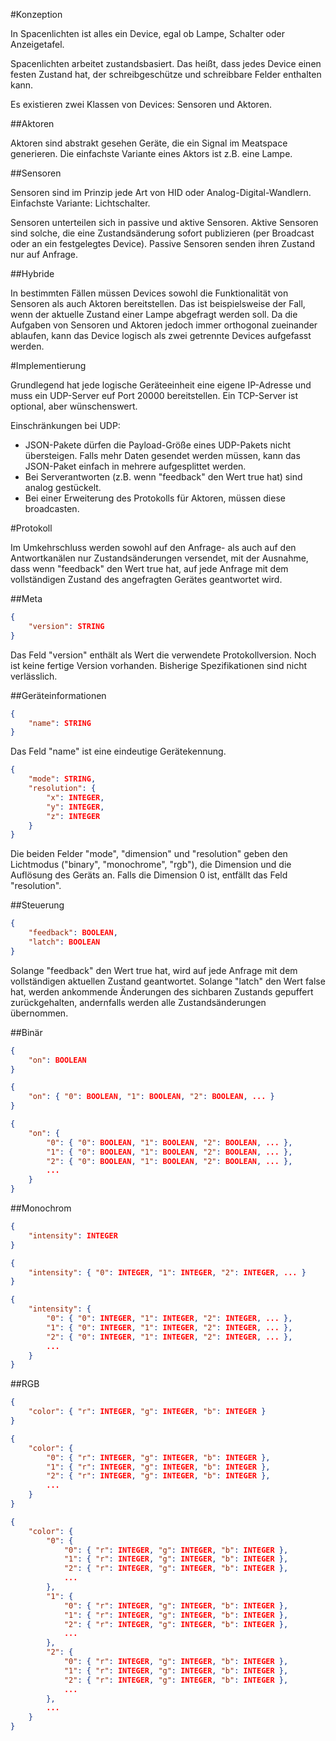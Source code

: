 #Konzeption

In Spacenlichten ist alles ein Device, egal ob Lampe, Schalter oder Anzeigetafel.

Spacenlichten arbeitet zustandsbasiert. Das heißt, dass jedes Device einen 
festen Zustand hat, der schreibgeschütze und schreibbare Felder enthalten kann.

Es existieren zwei Klassen von Devices: Sensoren und Aktoren.

##Aktoren

Aktoren sind abstrakt gesehen Geräte, die ein Signal im Meatspace generieren.
Die einfachste Variante eines Aktors ist z.B. eine Lampe.

##Sensoren

Sensoren sind im Prinzip jede Art von HID oder Analog-Digital-Wandlern.
Einfachste Variante: Lichtschalter.

Sensoren unterteilen sich in passive und aktive Sensoren. Aktive Sensoren sind
solche, die eine Zustandsänderung sofort publizieren (per Broadcast oder an 
ein festgelegtes Device). Passive Sensoren senden ihren Zustand nur auf Anfrage.

##Hybride

In bestimmten Fällen müssen Devices sowohl die Funktionalität von Sensoren als 
auch Aktoren bereitstellen. Das ist beispielsweise der Fall, wenn der aktuelle 
Zustand einer Lampe abgefragt werden soll. Da die Aufgaben von Sensoren und 
Aktoren jedoch immer orthogonal zueinander ablaufen, kann das Device logisch 
als zwei getrennte Devices aufgefasst werden.

#Implementierung

Grundlegend hat jede logische Geräteeinheit eine eigene IP-Adresse und muss ein
UDP-Server euf Port 20000 bereitstellen.
Ein TCP-Server ist optional, aber wünschenswert.

Einschränkungen bei UDP:
* JSON-Pakete dürfen die Payload-Größe eines UDP-Pakets nicht übersteigen. Falls mehr Daten gesendet werden müssen, kann das JSON-Paket einfach in mehrere aufgesplittet werden.
* Bei Serverantworten (z.B. wenn "feedback" den Wert true hat) sind analog gestückelt.
* Bei einer Erweiterung des Protokolls für Aktoren, müssen diese broadcasten.



#Protokoll

 Im Umkehrschluss werden sowohl auf den 
Anfrage- als auch auf den Antwortkanälen nur Zustandsänderungen versendet, mit der Ausnahme, dass wenn "feedback" den Wert true hat, auf jede Anfrage mit dem vollständigen Zustand des angefragten Gerätes geantwortet wird.

##Meta

```JSON
{
    "version": STRING
}
```

Das Feld "version" enthält als Wert die verwendete Protokollversion.
Noch ist keine fertige Version vorhanden. Bisherige Spezifikationen sind nicht verlässlich.

##Geräteinformationen

```JSON
{
    "name": STRING
}
```

Das Feld "name" ist eine eindeutige Gerätekennung.

```JSON
{
    "mode": STRING,
    "resolution": {
        "x": INTEGER,
        "y": INTEGER,
        "z": INTEGER
    }
}
```
Die beiden Felder "mode", "dimension" und "resolution" geben den Lichtmodus ("binary", "monochrome", "rgb"), die Dimension und die Auflösung des Geräts an. Falls die Dimension 0 ist, entfällt das Feld "resolution".

##Steuerung

```JSON
{
    "feedback": BOOLEAN,
    "latch": BOOLEAN
}
```

Solange "feedback" den Wert true hat, wird auf jede Anfrage mit dem vollständigen aktuellen Zustand geantwortet. Solange "latch" den Wert false hat, werden ankommende Änderungen des sichbaren Zustands gepuffert zurückgehalten, andernfalls werden alle Zustandsänderungen übernommen. 

##Binär

```JSON
{
    "on": BOOLEAN
}
```

```JSON
{
    "on": { "0": BOOLEAN, "1": BOOLEAN, "2": BOOLEAN, ... }
}
```

```JSON
{
    "on": {
        "0": { "0": BOOLEAN, "1": BOOLEAN, "2": BOOLEAN, ... },
        "1": { "0": BOOLEAN, "1": BOOLEAN, "2": BOOLEAN, ... },
        "2": { "0": BOOLEAN, "1": BOOLEAN, "2": BOOLEAN, ... },
        ...
    }
}
```

##Monochrom

```JSON
{
    "intensity": INTEGER
}
```

```JSON
{
    "intensity": { "0": INTEGER, "1": INTEGER, "2": INTEGER, ... }
}
```

```JSON
{
    "intensity": {
        "0": { "0": INTEGER, "1": INTEGER, "2": INTEGER, ... },
        "1": { "0": INTEGER, "1": INTEGER, "2": INTEGER, ... },
        "2": { "0": INTEGER, "1": INTEGER, "2": INTEGER, ... },
        ...
    }
}
```

##RGB

```JSON
{
    "color": { "r": INTEGER, "g": INTEGER, "b": INTEGER }
}
```

```JSON
{
    "color": {
        "0": { "r": INTEGER, "g": INTEGER, "b": INTEGER },
        "1": { "r": INTEGER, "g": INTEGER, "b": INTEGER },
        "2": { "r": INTEGER, "g": INTEGER, "b": INTEGER },
        ...
    }
}
```

```JSON
{
    "color": {
        "0": {
            "0": { "r": INTEGER, "g": INTEGER, "b": INTEGER },
            "1": { "r": INTEGER, "g": INTEGER, "b": INTEGER },
            "2": { "r": INTEGER, "g": INTEGER, "b": INTEGER },
            ...
        },
        "1": {
            "0": { "r": INTEGER, "g": INTEGER, "b": INTEGER },
            "1": { "r": INTEGER, "g": INTEGER, "b": INTEGER },
            "2": { "r": INTEGER, "g": INTEGER, "b": INTEGER },
            ...
        },
        "2": {
            "0": { "r": INTEGER, "g": INTEGER, "b": INTEGER },
            "1": { "r": INTEGER, "g": INTEGER, "b": INTEGER },
            "2": { "r": INTEGER, "g": INTEGER, "b": INTEGER },
            ...
        },
        ...
    }
}
```

